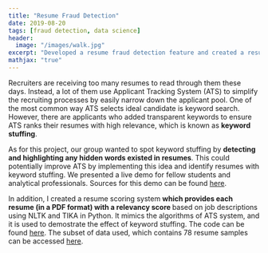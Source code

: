 ```yaml
---
title: "Resume Fraud Detection"
date: 2019-08-20
tags: [fraud detection, data science]
header:
  image: "/images/walk.jpg"
excerpt: "Developed a resume fraud detection feature and created a resume scoring system"
mathjax: "true"
---
```


Recruiters are receiving too many resumes to read through them these days.  Instead, a lot of them use Applicant Tracking System (ATS) to simplify the recruiting processes by easily narrow down the applicant pool. One of the most common way ATS selects ideal candidate is keyword search. However, there are applicants who added transparent keywords to ensure ATS ranks their resumes with high relevance, which is known as <b>keyword stuffing</b>.

As for this project, our group wanted to spot keyword stuffing by <b>detecting and highlighting any hidden words existed in resumes</b>. This could potentially improve ATS by implementing this idea and identify resumes with keyword stuffing. We presented a live demo for fellow students and analytical professionals. Sources for this demo can be found [here](https://github.com/peterwei425/Resume-Fraud-Detection/tree/master/Demo).

In addition, I created a resume scoring system <b>which provides each resume (in a PDF format) with a relevancy score </b>based on job descriptions using NLTK and TIKA in Python. It mimics the algorithms of ATS system, and it is used to demostrate the effect of keyword stuffing. The code can be found [here](https://github.com/peterwei425/Resume-Fraud-Detection/blob/master/Resume_Scoring_System.ipynb). The subset of data used, which contains 78 resume samples can be accessed [here](https://github.com/peterwei425/Resume-Fraud-Detection/blob/master/resume_samples.zip).
